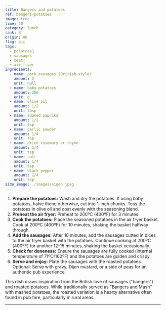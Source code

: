 ```yaml
---
title: Bangers and potatoes
ref: bangers-potatoes
image: true
time: 30
category: lunch
rank: B
origin: UK
flag: 🇬🇧
tags:
  - potatoes🍟
  - sausages
  - meat🥩
  - air-fryer
ingredients:
  - name: pork sausages (British-style)
    amount: 2
    unit: null
  - name: baby potatoes
    amount: 200
    unit: g
  - name: olive oil
    amount: 1/2
    unit: tbsp
  - name: smoked paprika
    amount: 1/2
    unit: tsp
  - name: garlic powder
    amount: 1/4
    unit: tsp
  - name: dried rosemary or thyme
    amount: 1/4
    unit: tsp
  - name: salt
    amount: 1/4
    unit: tsp
  - name: black pepper
    amount: 1/4
    unit: tsp
side_image: ./images/aigen.jpeg
---
```


1. **Prepare the potatoes:** Wash and dry the potatoes. If using baby potatoes, halve them; otherwise, cut into 1-inch chunks. Toss the potatoes in olive oil and coat evenly with the seasoning blend. 
2. **Preheat the air fryer:** Preheat to 200ºC (400ºF) for 3 minutes.
3. **Cook the potatoes:** Place the seasoned potatoes in the air fryer basket. Cook at 200ºC (400ºF) for 10 minutes, shaking the basket halfway through.
4. **Add the sausages:** After 10 minutes, add the sausages cutted in dices to the air fryer basket with the potatoes. Continue cooking at 200ºC (400ºF) for another 12-15 minutes, shaking the basket occasionally.
5. **Check for doneness:** Ensure the sausages are fully cooked (internal temperature of 71ºC/160ºF) and the potatoes are golden and crispy. 
6. **Serve and enjoy:** Plate the sausages with the roasted potatoes. Optional: Serve with gravy, Dijon mustard, or a side of peas for an authentic pub experience.

This dish draws inspiration from the British love of sausages ("bangers") and roasted potatoes. While traditionally served as "Bangers and Mash" with mashed potatoes, the roasted variation is a hearty alternative often found in pub fare, particularly in rural areas.

---

